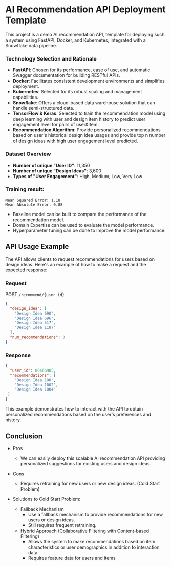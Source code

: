 # AI Recommendation API Deployment Template

This project is a demo AI recommendation API, template for deploying such a system using FastAPI, Docker, and
Kubernetes, integrated with a Snowflake data pipeline.

### Technology Selection and Rationale

- **FastAPI**: Chosen for its performance, ease of use, and automatic Swagger documentation for building RESTful APIs.
- **Docker**: Facilitates consistent development environments and simplifies deployment.
- **Kubernetes**: Selected for its robust scaling and management capabilities.
- **Snowflake**: Offers a cloud-based data warehouse solution that can handle semi-structured data.
- **TensorFlow & Keras**: Selected to train the recommendation model using deep learning with user and design item
  history to predict user engagement level for pairs of user&item.
- **Recommendation Algorithm**: Provide personalized recommendations based on user's historical design idea usages and
  provide top n number of design ideas with high user engagement level predicted.

### Dataset Overview

- **Number of unique "User ID"**: 11,350
- **Number of unique "Design Ideas"**: 3,600
- **Types of "User Engagement"**: High, Medium, Low, Very Low

### Training result:

```
Mean Squared Error: 1.18
Mean Absolute Error: 0.88
```

- Baseline model can be built to compare the performance of the recommendation model.
- Domain Expertise can be used to evaluate the model performance.
- Hyperparameter tuning can be done to improve the model performance.

## API Usage Example

The API allows clients to request recommendations for users based on design ideas. Here's an example of how to make a
request and the expected response:

### Request

POST `/recommend/{user_id}`

```json
{
  "design_idea": [
    "Design Idea 690",
    "Design Idea 696",
    "Design Idea 517",
    "Design Idea 1187"
  ],
  "num_recommendations": 3
}
```

### Response

```json
{
  "user_id": 86466985,
  "recommendations": [
    "Design Idea 100", 
    "Design Idea 1002", 
    "Design Idea 1004"
 ]
}
```

This example demonstrates how to interact with the API to obtain personalized recommendations based on the user's
preferences and history.

## Conclusion

- Pros
    - We can easily deploy this scalable AI recommendation API providing personalized suggestions for existing users and
      design ideas.

- Cons
    - Requires retraining for new users or new design ideas. (Cold Start Problem)


- Solutions to Cold Start Problem:
    - Fallback Mechanism
        - Use a fallback mechanism to provide recommendations for new users or design ideas.
        - Still requires frequent retraining.
    - Hybrid Approach (Collaborative Filtering with Content-based Filtering)
        - Allows the system to make recommendations based on item characteristics or user demographics in addition to
          interaction data.
        - Requires feature data for users and items
